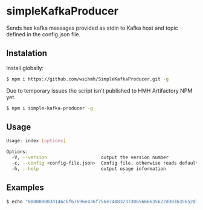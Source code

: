 # simpleKafkaProducer

Sends hex kafka messages provided as stdin to Kafka host and topic defined in the config.json file.

## Instalation

Install globally:
```sh
$ npm i https://github.com/wsihmh/SimpleKafkaProducer.git -g
```

Due to temporary issues the script isn't published to HMH Artifactory NPM yet.
```sh
$ npm i simple-kafka-producer -g
```

## Usage

```sh
Usage: index [options]

Options:
  -V, --version                    output the version number
  -c, --config <config-file.json>  Config file, otherwise reads default one
  -h, --help                       output usage information
```

## Examples

```sh
$ echo "000000003d146c6f67696e436f756e744832373065666635622d303635652d343634322d386363622d3037333131326436393932370000" | simple-kafka-producer
```